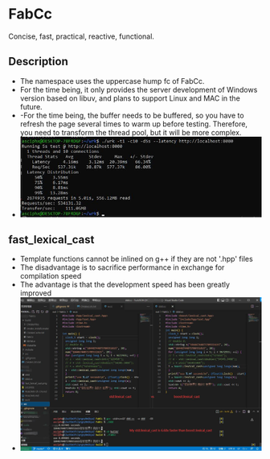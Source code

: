 # FabCc
Concise, fast, practical, reactive, functional.
## Description
- The namespace uses the uppercase hump fc of FabCc.
- For the time being, it only provides the server development of Windows version based on libuv, and plans to support Linux and MAC in the future.
- -For the time being, the buffer needs to be buffered, so you have to refresh the page several times to warm up before testing. Therefore, you need to transform the thread pool, but it will be more complex.
- ![single thread test](./single_core_test.jpg)
## fast_lexical_cast
- Template functions cannot be inlined on g++ if they are not '.hpp' files
- The disadvantage is to sacrifice performance in exchange for compilation speed
- The advantage is that the development speed has been greatly improved
- ![fast_lexical_cast](./fast_lexical_cast.jpg)
